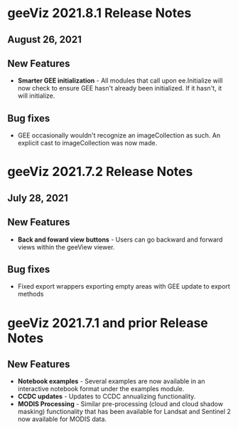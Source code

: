 # geeViz 2021.8.1 Release Notes
## August 26, 2021

## New Features
* **Smarter GEE initialization** - All modules that call upon ee.Initialize will now check to ensure GEE hasn't already been initialized. If it hasn't, it will initialize.

## Bug fixes 
* GEE occasionally wouldn't recognize an imageCollection as such. An explicit cast to imageCollection was now made.



# geeViz 2021.7.2 Release Notes
## July 28, 2021

## New Features
* **Back and foward view buttons** - Users can go backward and forward views within the geeView viewer.

## Bug fixes 
* Fixed export wrappers exporting empty areas with GEE update to export methods


# geeViz 2021.7.1 and prior Release Notes

## New Features
* **Notebook examples** - Several examples are now available in an interactive notebook format under the examples module.
* **CCDC updates** - Updates to CCDC annualizing functionality.
* **MODIS Processing** - Similar pre-processing (cloud and cloud shadow masking) functionality that has been available for Landsat and Sentinel 2 now available for MODIS data.



